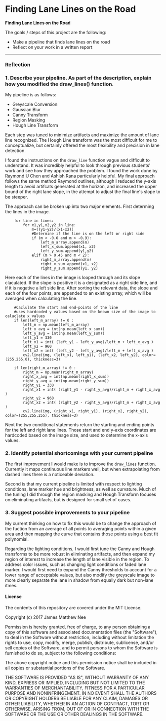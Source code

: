 # **Finding Lane Lines on the Road** 

**Finding Lane Lines on the Road**

The goals / steps of this project are the following:
* Make a pipeline that finds lane lines on the road
* Reflect on your work in a written report


[//]: # (Image References)

[image1]: ./examples/grayscale.jpg "Grayscale"

---

### Reflection

### 1. Describe your pipeline. As part of the description, explain how you modified the draw_lines() function.

My pipeline is as follows:

* Greyscale Conversion
* Gaussian Blur
* Canny Transform
* Region Masking
* Hough Line Transform

Each step was tuned to minimize artifacts and maximize the amount of lane line recognized. The Hough Line transform was the most difficult for me to conceptualize, but certainly offered the most flexibility and precision in lane detection.

I found the instructions on the `draw_line` function vague and difficult to understand. It was incredibly helpful to look through previous students' work and see how they approached the problem. I found the work done by [Raymond U Chen](https://github.com/raymonduchen/CarND-P1-Finding-Lane-Line) and [Ashish Rana](https://github.com/Ashish-Rana/Simple-Lane-Detection/blob/master/P1.ipynb) particularly helpful. My final approach follows the same method Raymond outlines, although I reduced the y-axis length to avoid artifcats generated at the horizon, and increased the upper bound of the right lane slope, in the attempt to adjust the final line's slope to be steeper.

The approach can be broken up into two major elements. First determing the lines in the image.

```
    for line in lines:
        for x1,y1,x2,y2 in line:
            m=((y1-y2)/(x1-x2))
            #Determine if the line is on the left or right side
            if (m < -0.6 and m > -0.9):
                left_m_array.append(m)
                left_x_sum.append(x1, x2)
                left_y_sum.append(y1,y2)
            elif (m > 0.45 and m < 2):
                right_m_array.append(m)
                right_x_sum.append(x1, x2)
                right_y_sum.append(y1, y2)
```

Here each of the lines in the image is looped through and its slope claculated. If the slope is positive it is a designated as a right side line, and if it is negative a left side line. After sorting the relevant data, the slope and each of the four points, are appended to an existing array, which will be averaged when calculating the line.

```
    #Caclulate the start and end-points of the line
    #uses hardcoded y values based on the known size of the image to caluclate x values
    if len(left_m_array) != 0 :
        left_m = np.mean(left_m_array)
        left_x_avg = int(np.mean(left_x_sum))
        left_y_avg = int(np.mean(left_y_sum))
        left_y1 = 330
        left_x1 = int( (left_y1 - left_y_avg)/left_m + left_x_avg )
        left_y2 = 960
        left_x2 = int( (left_y2 - left_y_avg)/left_m + left_x_avg )
        cv2.line(img, (left_x1, left_y1), (left_x2, left_y2), color=(255,255,0), thickness=3)
        
    if len(right_m_array) != 0 :
        right_m = np.mean(right_m_array)
        right_x_avg = int(np.mean(right_x_sum))
        right_y_avg = int(np.mean(right_y_sum))
        right_y1 = 330
        right_x1 = int( (right_y1 - right_y_avg)/right_m + right_x_avg )
        right_y2 = 960
        right_x2 = int( (right_y2 - right_y_avg)/right_m + right_x_avg )
        cv2.line(img, (right_x1, right_y1), (right_x2, right_y2), color=(255,255,255), thickness=3) 
```

Next the two conditional statements return the starting and ending points for the left and right lane lines. Those start and end y-axis coordinates are hardcoded based on the image size, and used to determine the x-axis values.


### 2. Identify potential shortcomings with your current pipeline

The first improvement I would make is to improve the `draw_lines` function. Currently it maps continuous line markers well, but when extrapolating from dashed lines there is a noticeable deviation.

Second is that my current pipeline is limited with respect to lighting conditions, lane marker hue and brightness, as well as curvature. Much of the tuning I did through the region masking and Hough Transform focuses on eliminating artifacts, but is designed for small set of cases. 
### 3. Suggest possible improvements to your pipeline

My current thinking on how to fix this would be to change the approach of the fuction from an average of all points to averaging points within a given area and then mapping the curve that contains those points using a best fit polynomial. 

Regarding the lighting conditions, I would first tune the Canny and Hough transforms to be more robust in eliminating artifacts, and then expand my region of interest to increase the length of lane visible in the region. To address color issues, such as changing light conditions or faded lane marker. I would first need to expand the Canny thresholds to account for a lower range of acceptable values, but also modify the greyscale image to more clearly separate the lane in shadow from equally dark but non-lane itmes.

#### License

The contents of this repository are covered under the MIT License.

Copyright (c) 2017 James Matthew Nee

Permission is hereby granted, free of charge, to any person obtaining a copy
of this software and associated documentation files (the "Software"), to deal
in the Software without restriction, including without limitation the rights
to use, copy, modify, merge, publish, distribute, sublicense, and/or sell
copies of the Software, and to permit persons to whom the Software is
furnished to do so, subject to the following conditions:

The above copyright notice and this permission notice shall be included in all
copies or substantial portions of the Software.

THE SOFTWARE IS PROVIDED "AS IS", WITHOUT WARRANTY OF ANY KIND, EXPRESS OR
IMPLIED, INCLUDING BUT NOT LIMITED TO THE WARRANTIES OF MERCHANTABILITY,
FITNESS FOR A PARTICULAR PURPOSE AND NONINFRINGEMENT. IN NO EVENT SHALL THE
AUTHORS OR COPYRIGHT HOLDERS BE LIABLE FOR ANY CLAIM, DAMAGES OR OTHER
LIABILITY, WHETHER IN AN ACTION OF CONTRACT, TORT OR OTHERWISE, ARISING FROM,
OUT OF OR IN CONNECTION WITH THE SOFTWARE OR THE USE OR OTHER DEALINGS IN THE
SOFTWARE.
